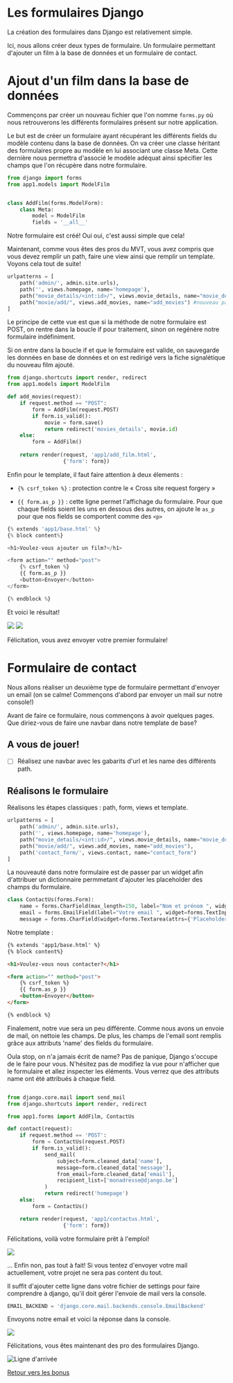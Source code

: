# Les formulaires Django

La création des formulaires dans Django est relativement simple. 

Ici, nous allons créer deux types de formulaire. Un formulaire permettant d'ajouter un film à la base de données et un formulaire de contact. 

# Ajout d'un film dans la base de données

Commençons par créer un nouveau fichier que l'on nomme `forms.py` où nous retrouverons les différents formulaires présent sur notre application. 

Le but est de créer un formulaire ayant récupérant les différents fields du modèle contenu dans la base de données. On va créer une classe héritant des formulaires propre au modèle en lui associant une classe Meta. Cette dernière nous permettra d'associé le modèle adéquat ainsi spécifier les champs que l'on récupère dans notre formulaire. 

````python
from django import forms
from app1.models import ModelFilm


class AddFilm(forms.ModelForm):
    class Meta:
        model = ModelFilm
        fields = '__all__'
````

Notre formulaire est créé! Oui oui, c'est aussi simple que cela! 

Maintenant, comme vous êtes des pros du MVT, vous avez compris que vous devez remplir un path, faire une view ainsi que remplir un template. Voyons cela tout de suite!

````python
urlpatterns = [
    path('admin/', admin.site.urls),
    path('', views.homepage, name='homepage'),
    path("movie_details/<int:id>/", views.movie_details, name="movie_details"),
    path("movie/add/", views.add_movies, name="add_movies") #nouveau path
]
````

Le principe de cette vue est que si la méthode de notre formulaire est POST, on rentre dans la boucle if pour traitement, sinon on regénère notre formulaire indéfiniment. 

Si on entre dans la boucle if et que le formulaire est valide, on sauvegarde les données en base de données et on est redirigé vers la fiche signalétique du nouveau film ajouté. 

````python
from django.shortcuts import render, redirect
from app1.models import ModelFilm

def add_movies(request):
    if request.method == "POST":
        form = AddFilm(request.POST)
        if form.is_valid():
            movie = form.save()
            return redirect('movies_details', movie.id)
    else:
        form = AddFilm()
    
    return render(request, 'app1/add_film.html',
                  {'form': form})
````

Enfin pour le template, il faut faire attention à deux élements : 

- `{% csrf_token %}` : protection contre le « Cross site request forgery »

- `{{ form.as_p }}` : cette ligne permet l'affichage du formulaire. Pour que chaque fields soient les uns en dessous des autres, on ajoute le `as_p` pour que nos fields se comportent comme des `<p>`

````python
{% extends 'app1/base.html' %}
{% block content%}

<h1>Voulez-vous ajouter un film?</h1>

<form action="" method="post">
    {% csrf_token %}
    {{ form.as_p }}
    <button>Envoyer</button>
</form>

{% endblock %}
````

Et voici le résultat! 

![](../img/add_movies.png)
![](../img/movies_added.png)

Félicitation, vous avez envoyer votre premier formulaire! 

# Formulaire de contact

Nous allons réaliser un deuxième type de formulaire permettant d'envoyer un email (on se calme! Commençons d'abord par envoyer un mail sur notre console!)

Avant de faire ce formulaire, nous commençons à avoir quelques pages. Que diriez-vous de faire une navbar dans notre template de base? 

## A vous de jouer! 

- [ ] Réalisez une navbar avec les gabarits d'url et les name des différents path. 

## Réalisons le formulaire

Réalisons les étapes classiques : path, form, views et template. 

````python
urlpatterns = [
    path('admin/', admin.site.urls),
    path('', views.homepage, name='homepage'),
    path("movie_details/<int:id>/", views.movie_details, name="movie_details"),
    path("movie/add/", views.add_movies, name="add_movies"),
    path('contact_form/', views.contact, name="contact_form")
]
````

La nouveauté dans notre formulaire est de passer par un widget afin d'attribuer un dictionnaire permmetant d'ajouter les placeholder des champs du formulaire. 

````python
class ContactUs(forms.Form):
    name = forms.CharField(max_length=150, label="Nom et prénom ", widget=forms.TextInput(attrs={'Placeholder': 'Votre nom et prénom'}))
    email = forms.EmailField(label="Votre email ", widget=forms.TextInput(attrs={'Placeholder': 'Votre email'}))
    message = forms.CharField(widget=forms.Textarea(attrs={'Placeholder': 'Votre message...'}), label="Votre message ")

````

Notre template :

````html
{% extends 'app1/base.html' %}
{% block content%}

<h1>Voulez-vous nous contacter?</h1>

<form action="" method="post">
    {% csrf_token %}
    {{ form.as_p }}
    <button>Envoyer</button>
</form>

{% endblock %}
````

Finalement, notre vue sera un peu différente. Comme nous avons un envoie de mail, on nettoie les champs. De plus, les champs de l'email sont remplis grâce aux attributs 'name' des fields du formulaire. 

Oula stop, on n'a jamais écrit de name? Pas de panique, Django s'occupe de le faire pour vous. N'hésitez pas de modifiez la vue pour n'afficher que le formulaire et allez inspecter les éléments. Vous verrez que des attributs name ont été attribués à chaque field. 

````python

from django.core.mail import send_mail
from django.shortcuts import render, redirect

from app1.forms import AddFilm, ContactUs

def contact(request):
    if request.method == 'POST':
        form = ContactUs(request.POST)
        if form.is_valid():
            send_mail(
                subject=form.cleaned_data['name'],
                message=form.cleaned_data['message'],
                from_email=form.cleaned_data['email'],
                recipient_list=['monadresse@django.be']
            )
            return redirect('homepage')
    else:
        form = ContactUs()

    return render(request, 'app1/contactus.html',
                  {'form': form})
````

Félicitations, voilà votre formulaire prêt à l'emploi! 

![](../img/contactus.png)

... Enfin non, pas tout à fait! Si vous tentez d'envoyer votre mail actuellement, votre projet ne sera pas content du tout. 

Il suffit d'ajouter cette ligne dans votre fichier de settings pour faire comprendre à django, qu'il doit gérer l'envoie de mail vers la console. 

````python
EMAIL_BACKEND = 'django.core.mail.backends.console.EmailBackend'
````

Envoyons notre email et voici la réponse dans la console. 

![](../img/email.png)

Félicitations, vous êtes maintenant des pro des formulaires Django. 

![Ligne d'arrivée](../img/yeah.gif)

[Retour vers les bonus](https://github.com/CalcagnoLoic/workshop_python/blob/main/2.Framework_django/B0.bonus.md)
